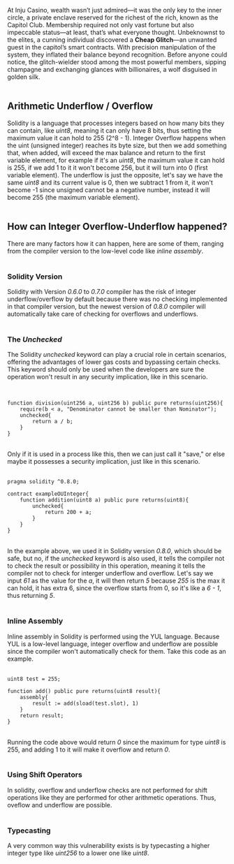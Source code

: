At Inju Casino, wealth wasn’t just admired—it was the only key to the inner circle, a private enclave reserved for the richest of the rich, known as the Capitol Club. Membership required not only vast fortune but also impeccable status—at least, that’s what everyone thought. Unbeknownst to the elites, a cunning individual discovered a **Cheap Glitch**—an unwanted guest in the capitol’s smart contracts. With precision manipulation of the system, they inflated their balance beyond recognition. Before anyone could notice, the glitch-wielder stood among the most powerful members, sipping champagne and exchanging glances with billionaires, a wolf disguised in golden silk. &nbsp;  
&nbsp;  
## Arithmetic Underflow / Overflow

Solidity is a language that processes integers based on how many bits they can contain, like *uint8*, meaning it can only have 8 bits, thus setting the maximum value it can hold to 255 (2^8 - 1). Integer Overflow happens when the uint (unsigned integer) reaches its byte size, but then we add something that, when added, will exceed the max balance and return to the first variable element, for example if it's an *uint8*, the maximum value it can hold is 255, if we add 1 to it it won't become 256, but it will turn into 0 (first variable element). The underflow is just the opposite, let's say we have the same *uint8* and its current value is 0, then we subtract 1 from it, it won't become -1 since unsigned cannot be a negative number, instead it will become 255 (the maximum variable element). &nbsp;  
&nbsp;  

## How can Integer Overflow-Underflow happened?
There are many factors how it can happen, here are some of them, ranging from the compiler version to the low-level code like *inline assembly*. &nbsp;  
&nbsp;  

### Solidity Version

Solidity with Version *0.6.0* to *0.7.0* compiler has the risk of integer underflow/overflow by default because there was no checking implemented in that compiler version, but the newest version of *0.8.0* compiler will automatically take care of checking for overflows and underflows.&nbsp;  
&nbsp;  
### The *Unchecked*

The Solidity *unchecked* keyword can play a crucial role in certain scenarios, offering the advantages of lower gas costs and bypassing certain checks. This keyword should only be used when the developers are sure the operation won't result in any security implication, like in this scenario. &nbsp;  
&nbsp;  
```solidity

function division(uint256 a, uint256 b) public pure returns(uint256){
    require(b < a, "Denominator cannot be smaller than Nominator");
    unchecked{
        return a / b;
    }
}
```
&nbsp;  
Only if it is used in a process like this, then we can just call it "save," or else maybe it possesses a security implication, just like in this scenario. &nbsp;  
&nbsp;  
```solidity
pragma solidity ^0.8.0;

contract exampleOUInteger{
    function addition(uint8 a) public pure returns(uint8){
        unchecked{
            return 200 + a;
        }
    }
}
```
&nbsp;  
In the example above, we used it in Solidity version *0.8.0*, which should be safe, but no, if the *unchecked* keyword is also used, it tells the compiler not to check the result or possibility in this operation, meaning it tells the compiler not to check for interger underflow and overflow. Let's say we input *61* as the value for the *a*, it will then return *5* because *255* is the max it can hold, it has extra 6, since the overflow starts from 0, so it's like a *6 - 1*, thus returning *5*. &nbsp;  
&nbsp;  

### Inline Assembly
Inline assembly in Solidity is performed using the YUL language. Because YUL is a low-level language, integer overflow and underflow are possible since the compiler won't automatically check for them. Take this code as an example. &nbsp;  
&nbsp;  

```solidity 
uint8 test = 255;

function add() public pure returns(uint8 result){
    assembly{
        result := add(sload(test.slot), 1)
    }
    return result;
}
```
&nbsp;  
Running the code above would return *0* since the maximum for type *uint8* is 255, and adding 1 to it will make it overflow and return *0*. &nbsp;  
&nbsp;  

### Using Shift Operators
In solidity, overflow and underflow checks are not performed for shift operations like they are performed for other arithmetic operations. Thus, oveflow and underflow are possible.&nbsp;  
&nbsp;  

### Typecasting
A very common way this vulnerability exists is by typecasting a higher integer type like *uint256* to a lower one like *uint8*.